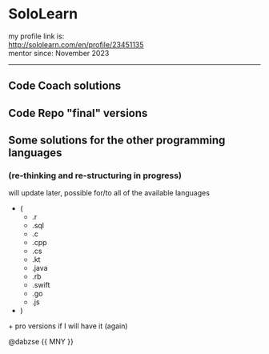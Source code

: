 # SoloLearn

my profile link is:\
<http://sololearn.com/en/profile/23451135>\
mentor since: November 2023

---

## Code Coach solutions

## Code Repo "final" versions

## Some solutions for the other programming languages

### (re-thinking and re-structuring in progress)

will update later, possible for/to all of the available languages

- (
  - .r
  - .sql
  - .c
  - .cpp
  - .cs
  - .kt
  - .java
  - .rb
  - .swift
  - .go
  - .js
- )

\+ pro versions if I will have it (again)

@dabzse {{ MNY }}
